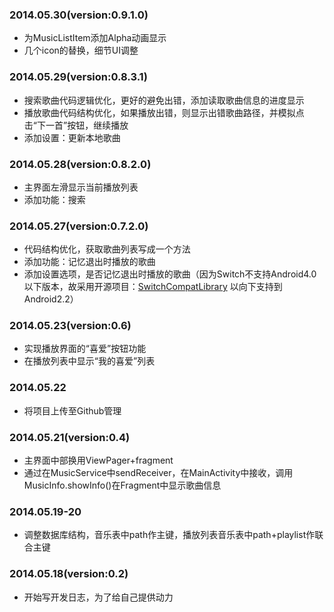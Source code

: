 ### 2014.05.30(version:0.9.1.0)
* 为MusicListItem添加Alpha动画显示
* 几个icon的替换，细节UI调整

### 2014.05.29(version:0.8.3.1)
* 搜索歌曲代码逻辑优化，更好的避免出错，添加读取歌曲信息的进度显示
* 播放歌曲代码结构优化，如果播放出错，则显示出错歌曲路径，并模拟点击“下一首”按钮，继续播放
* 添加设置：更新本地歌曲

### 2014.05.28(version:0.8.2.0)
* 主界面左滑显示当前播放列表
* 添加功能：搜索

### 2014.05.27(version:0.7.2.0)
* 代码结构优化，获取歌曲列表写成一个方法
* 添加功能：记忆退出时播放的歌曲
* 添加设置选项，是否记忆退出时播放的歌曲（因为Switch不支持Android4.0以下版本，故采用开源项目：[SwitchCompatLibrary](https://github.com/ankri/SwitchCompatLibrary) 以向下支持到Android2.2）

### 2014.05.23(version:0.6)
* 实现播放界面的“喜爱”按钮功能
* 在播放列表中显示“我的喜爱”列表

### 2014.05.22
* 将项目上传至Github管理

### 2014.05.21(version:0.4)
* 主界面中部换用ViewPager+fragment
* 通过在MusicService中sendReceiver，在MainActivity中接收，调用MusicInfo.showInfo()在Fragment中显示歌曲信息

### 2014.05.19-20
* 调整数据库结构，音乐表中path作主键，播放列表音乐表中path+playlist作联合主键

### 2014.05.18(version:0.2)
* 开始写开发日志，为了给自己提供动力